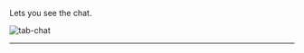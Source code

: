 Lets you see the chat.

![tab-chat](https://user-images.githubusercontent.com/88906665/183354353-28e68e9f-a15a-4ca6-b5fa-124ef1f3b944.png)

---